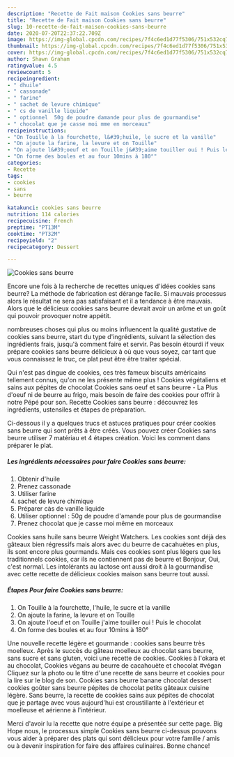 ```yaml
---
description: "Recette de Fait maison Cookies sans beurre"
title: "Recette de Fait maison Cookies sans beurre"
slug: 10-recette-de-fait-maison-cookies-sans-beurre
date: 2020-07-20T22:37:22.709Z
image: https://img-global.cpcdn.com/recipes/7f4c6ed1d77f5306/751x532cq70/cookies-sans-beurre-photo-principale-de-la-recette.jpg
thumbnail: https://img-global.cpcdn.com/recipes/7f4c6ed1d77f5306/751x532cq70/cookies-sans-beurre-photo-principale-de-la-recette.jpg
cover: https://img-global.cpcdn.com/recipes/7f4c6ed1d77f5306/751x532cq70/cookies-sans-beurre-photo-principale-de-la-recette.jpg
author: Shawn Graham
ratingvalue: 4.5
reviewcount: 5
recipeingredient:
- " dhuile"
- " cassonade"
- " farine"
- " sachet de levure chimique"
- " cs de vanille liquide"
- " optionnel  50g de poudre damande pour plus de gourmandise"
- " chocolat que je casse moi mme en morceaux"
recipeinstructions:
- "On Touille à la fourchette, l&#39;huile, le sucre et la vanille"
- "On ajoute la farine, la levure et on Touille"
- "On ajoute l&#39;oeuf et on Touille j&#39;aime touiller oui ! Puis le chocolat"
- "On forme des boules et au four 10mins à 180°"
categories:
- Recette
tags:
- cookies
- sans
- beurre

katakunci: cookies sans beurre 
nutrition: 114 calories
recipecuisine: French
preptime: "PT13M"
cooktime: "PT32M"
recipeyield: "2"
recipecategory: Dessert

---
```



![Cookies sans beurre](https://img-global.cpcdn.com/recipes/7f4c6ed1d77f5306/751x532cq70/cookies-sans-beurre-photo-principale-de-la-recette.jpg)

Encore une fois à la recherche de recettes uniques d'idées cookies sans beurre? La méthode de fabrication est dérange facile. Si mauvais processus alors le résultat ne sera pas satisfaisant et il a tendance à être mauvais. Alors que le délicieux cookies sans beurre devrait avoir un arôme et un goût qui pouvoir provoquer notre appétit.

nombreuses choses qui plus ou moins influencent la qualité gustative de cookies sans beurre, start du type d'ingrédients, suivant la sélection des ingrédients frais, jusqu'à comment faire et servir. Pas besoin étourdi if veux prépare cookies sans beurre délicieux à où que vous soyez, car tant que vous connaissez le truc, ce plat peut être être traiter spécial.

Qui n&#39;est pas dingue de cookies, ces très fameux biscuits américains tellement connus, qu&#39;on ne les présente même plus ! Cookies végétaliens et sains aux pépites de chocolat Cookies sans oeuf et sans beurre - La Plus d&#39;oeuf ni de beurre au frigo, mais besoin de faire des cookies pour offrir à notre Pépé pour son. Recette Cookies sans beurre : découvrez les ingrédients, ustensiles et étapes de préparation.


Ci-dessous il y a quelques trucs et astuces pratiques pour créer cookies sans beurre qui sont prêts à être créés. Vous pouvez créer Cookies sans beurre utiliser 7 matériau et 4 étapes création. Voici les comment dans préparer le plat.

<!--inarticleads1-->

##### Les ingrédients nécessaires pour faire Cookies sans beurre:

1. Obtenir  d&#39;huile
1. Prenez  cassonade
1. Utiliser  farine
1.   sachet de levure chimique
1. Préparer  càs de vanille liquide
1. Utiliser  optionnel : 50g de poudre d&#39;amande pour plus de gourmandise
1. Prenez  chocolat que je casse moi même en morceaux


Cookies sans huile sans beurre Weight Watchers. Les cookies sont déjà des gâteaux bien régressifs mais alors avec du beurre de cacahuètes en plus, ils sont encore plus gourmands. Mais ces cookies sont plus légers que les traditionnels cookies, car ils ne contiennent pas de beurre et Bonjour, Oui, c&#39;est normal. Les intolérants au lactose ont aussi droit à la gourmandise avec cette recette de délicieux cookies maison sans beurre tout aussi. 

<!--inarticleads2-->

##### Étapes Pour faire Cookies sans beurre:

1. On Touille à la fourchette, l&#39;huile, le sucre et la vanille
1. On ajoute la farine, la levure et on Touille
1. On ajoute l&#39;oeuf et on Touille j&#39;aime touiller oui ! Puis le chocolat
1. On forme des boules et au four 10mins à 180°


Une nouvelle recette légère et gourmande : cookies sans beurre très moelleux. Après le succès du gâteau moelleux au chocolat sans beurre, sans sucre et sans gluten, voici une recette de cookies. Cookies à l&#39;okara et au chocolat, Cookies végans au beurre de cacahouète et chocolat #végan Cliquez sur la photo ou le titre d&#39;une recette de sans beurre et cookies pour la lire sur le blog de son. Cookies sans beurre banane chocolat dessert cookies goûter sans beurre pépites de chocolat petits gâteaux cuisine légère. Sans beurre, la recette de cookies sains aux pépites de chocolat que je partage avec vous aujourd&#39;hui est croustillante à l&#39;extérieur et moelleuse et aérienne à l&#39;intérieur. 


Merci d'avoir lu la recette que notre équipe a présentée sur cette page. Big Hope nous, le processus simple Cookies sans beurre ci-dessus pouvons vous aider à préparer des plats qui sont délicieux pour votre famille / amis ou à devenir inspiration for faire des affaires culinaires. Bonne chance!
